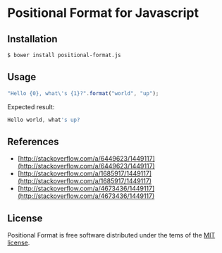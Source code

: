 Positional Format for Javascript
=================

Installation
----

```sh
$ bower install positional-format.js
```

Usage
----

```javascript
"Hello {0}, what\'s {1}?".format("world", "up");
```

Expected result:
```javascript
Hello world, what's up?
```

References
----

* [http://stackoverflow.com/a/6449623/1449117](http://stackoverflow.com/a/6449623/1449117)
* [http://stackoverflow.com/a/1685917/1449117](http://stackoverflow.com/a/1685917/1449117)
* [http://stackoverflow.com/a/4673436/1449117](http://stackoverflow.com/a/4673436/1449117)             

License
----

Positional Format is free software distributed under the tems of the [MIT license](http://opensource.org/licenses/MIT).
